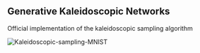 ## Generative Kaleidoscopic Networks
Official implementation of the kaleidoscopic sampling algorithm 

![Kaleidoscopic-sampling-MNIST](https://github.com/Harshs27/generative-kaleidoscopic-networks/blob/main/mnist_1_with_init_MLP_H500_L10_run300.gif)
